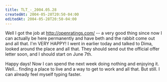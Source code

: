 ```yaml
---
title: TLT_-_2004.05.28
createdAt: 2004-05-28T20:50-04:00
editedAt: 2004-05-28T20:50-04:00
---
```


Well I got the job at http://openratings.com/ -- a very good thing since now I can actually be here permanently and have beth and the rabbit come out and all that. I'm VERY HAPPY! I went in earlier today and talked to Dima, looked around the place and all that. They should send out the official offer letter soon, and I should start on June 7th.

Happy days! Now I can spend the next week doing nothing and enjoying it. Well... finding a place to live and a way to get to work and all that. But still. I can already feel myself typing faster.

